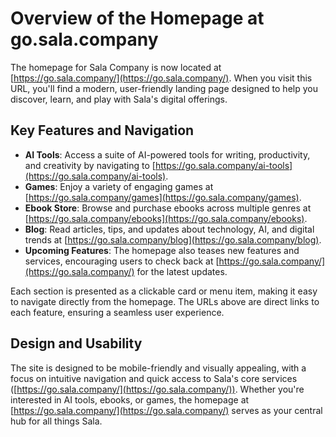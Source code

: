 # Overview of the Homepage at go.sala.company

The homepage for Sala Company is now located at [https://go.sala.company/](https://go.sala.company/). When you visit this URL, you'll find a modern, user-friendly landing page designed to help you discover, learn, and play with Sala's digital offerings.

## Key Features and Navigation

- **AI Tools**: Access a suite of AI-powered tools for writing, productivity, and creativity by navigating to [https://go.sala.company/ai-tools](https://go.sala.company/ai-tools).
- **Games**: Enjoy a variety of engaging games at [https://go.sala.company/games](https://go.sala.company/games).
- **Ebook Store**: Browse and purchase ebooks across multiple genres at [https://go.sala.company/ebooks](https://go.sala.company/ebooks).
- **Blog**: Read articles, tips, and updates about technology, AI, and digital trends at [https://go.sala.company/blog](https://go.sala.company/blog).
- **Upcoming Features**: The homepage also teases new features and services, encouraging users to check back at [https://go.sala.company/](https://go.sala.company/) for the latest updates.

Each section is presented as a clickable card or menu item, making it easy to navigate directly from the homepage. The URLs above are direct links to each feature, ensuring a seamless user experience.

## Design and Usability

The site is designed to be mobile-friendly and visually appealing, with a focus on intuitive navigation and quick access to Sala's core services ([https://go.sala.company/](https://go.sala.company/)). Whether you're interested in AI tools, ebooks, or games, the homepage at [https://go.sala.company/](https://go.sala.company/) serves as your central hub for all things Sala.
